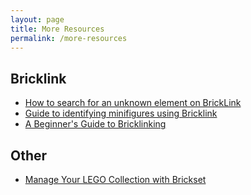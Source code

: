 ```yaml
---
layout: page
title: More Resources
permalink: /more-resources
---
```


## Bricklink


- [How to search for an unknown element on BrickLink](https://www.reddit.com/r/lego/comments/2l4l7n/how_to_search_for_an_unknown_element_on_bricklink/)
- [Guide to identifying minifigures using Bricklink](https://www.reddit.com/r/lego/comments/38o89h/tutorial_guide_to_identifying_minifigures_using/)
- [A Beginner's Guide to Bricklinking](https://www.reddit.com/r/lego/comments/47nmwv/a_beginners_guide_to_bricklinking/)

## Other

- [Manage Your LEGO Collection with Brickset](http://studs.me/posts/manage-your-lego-collection-with-brickset)